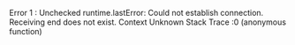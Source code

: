 Error 1 : 
Unchecked runtime.lastError: Could not establish connection. Receiving end does not exist.
Context
Unknown
Stack Trace
:0 (anonymous function)
